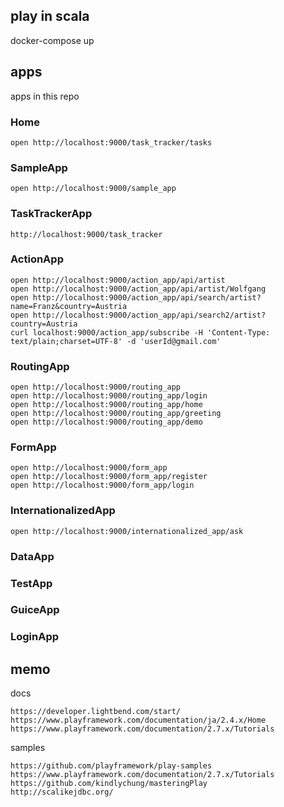 ## play in scala

docker-compose up

## apps

apps in this repo

### Home

```
open http://localhost:9000/task_tracker/tasks
```

### SampleApp

```
open http://localhost:9000/sample_app
```

### TaskTrackerApp

```
http://localhost:9000/task_tracker
```

### ActionApp

```
open http://localhost:9000/action_app/api/artist
open http://localhost:9000/action_app/api/artist/Wolfgang
open http://localhost:9000/action_app/api/search/artist?name=Franz&country=Austria
open http://localhost:9000/action_app/api/search2/artist?country=Austria
curl localhost:9000/action_app/subscribe -H 'Content-Type: text/plain;charset=UTF-8' -d 'userId@gmail.com'
```

### RoutingApp

```
open http://localhost:9000/routing_app
open http://localhost:9000/routing_app/login
open http://localhost:9000/routing_app/home
open http://localhost:9000/routing_app/greeting
open http://localhost:9000/routing_app/demo
```

### FormApp

```
open http://localhost:9000/form_app
open http://localhost:9000/form_app/register
open http://localhost:9000/form_app/login
```

### InternationalizedApp

```
open http://localhost:9000/internationalized_app/ask
```

### DataApp

### TestApp

### GuiceApp

### LoginApp

## memo

docs

```
https://developer.lightbend.com/start/
https://www.playframework.com/documentation/ja/2.4.x/Home
https://www.playframework.com/documentation/2.7.x/Tutorials
```

samples

```
https://github.com/playframework/play-samples
https://www.playframework.com/documentation/2.7.x/Tutorials
https://github.com/kindlychung/masteringPlay
http://scalikejdbc.org/
```
